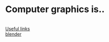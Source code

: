 # Сomputer graphics is..

<br>[Useful links](https://github.com/AazQsc/cg-synopsis/blob/main/links.md)
<br>[blender](https://github.com/AazQsc/cg-synopsis/blob/main/blender.txt)
